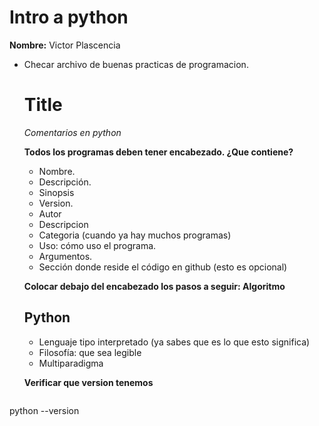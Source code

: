 # Intro a python
__Nombre:__ Victor Plascencia

* Checar archivo de buenas practicas de programacion. 

  # Title

  *Comentarios en python* 

  **Todos los programas deben tener encabezado. ¿Que contiene?**			

  - Nombre.
  - Descripción.
  - Sinopsis
  - Version.
  - Autor
  - Descripcion
  - Categoria (cuando ya hay muchos programas)
  - Uso: cómo uso el programa.
  - Argumentos.
  - Sección donde reside el código en github (esto es opcional)

  **Colocar debajo del encabezado los pasos a seguir: Algoritmo**

  ## Python

  * Lenguaje tipo interpretado (ya sabes que es lo que esto significa)
  * Filosofía: que sea legible
  * Multiparadigma
  
  **Verificar que version tenemos**
  ```python
python --version
